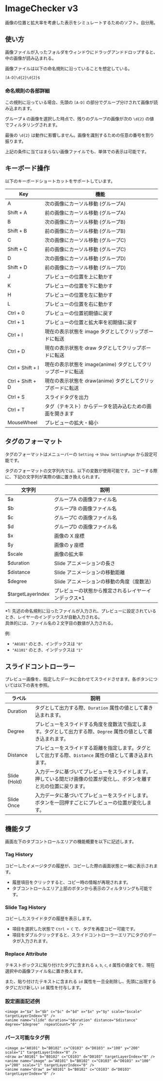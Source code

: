 # ImageChecker v3 

画像の位置と拡大率を考慮した表示をシミュレートするためのソフト。自分用。

## 使い方

画像ファイルが入ったフォルダをウィンドウにドラッグアンドドロップすると、中の画像が読み込まれる。

画像ファイルは以下の命名規則に沿っていることを想定している。

    [A-D]\d{2}\d{2}$

### 命名規則の各部詳細

この規則に沿っている場合、先頭の `[A-D]` の部分でグループ分けされて画像が読み込まれます。

グループ `A` の画像を選択した時点で、残りのグループの画像が次の `\d{2}` の値でフィルタリングされます。

最後の `\d{2}` は動作に影響しません。画像を識別するための任意の番号を割り振ります。

上記の条件に当てはまらない画像ファイルでも、単体での表示は可能です。

## キーボード操作

以下のキーボードショートカットをサポートしています。

| Key              | 機能                                    |
|------------------|---------------------------------------|
| A                | 次の画像にカーソル移動 (グループA)                   |
| Shift + A        | 前の画像にカーソル移動 (グループA)                   |
| B                | 次の画像にカーソル移動 (グループB)                   |
| Shift + B        | 前の画像にカーソル移動 (グループB)                   |
| C                | 次の画像にカーソル移動 (グループC)                   |
| Shift + C        | 前の画像にカーソル移動 (グループC)                   |
| D                | 次の画像にカーソル移動 (グループD)                   |
| Shift + D        | 前の画像にカーソル移動 (グループD)                   |
| J                | プレビューの位置を上に動かす                        |
| K                | プレビューの位置を下に動かす                        |
| H                | プレビューの位置を左に動かす                        |
| L                | プレビューの位置を右に動かす                        |
| Ctrl + 0         | プレビューの位置初期値に戻す                        |
| Ctrl + 1         | プレビューの位置と拡大率を初期値に戻す                   |
| Ctrl + I         | 現在の表示状態を image タグとしてクリップボードに転送        |
| Ctrl + D         | 現在の表示状態を draw タグとしてクリップボードに転送         |
| Ctrl + Shift + I | 現在の表示状態を image(anime) タグとしてクリップボードに転送 |
| Ctrl + Shift + D | 現在の表示状態を draw(anime) タグとしてクリップボードに転送  |
| Ctrl + S         | スライドタグを出力                             |
| Ctrl + T         | タグ（テキスト）からデータを読み込むための画面を開きます          |
| MouseWheel       | プレビューの拡大・縮小                           |

## タグのフォーマット

タグのフォーマットはメニューバーの `Setting` -> `Show SettingPage` から設定可能です。

タグのフォーマットの文字列内では、以下の変数が使用可能です。コピーする際に、下記の文字列が実際の値に置き換えられます。

| 文字列               | 説明                          |
|-------------------|-----------------------------|
| $a                | グループA の画像ファイル名              |
| $b                | グループB の画像ファイル名              |
| $c                | グループC の画像ファイル名              |
| $d                | グループD の画像ファイル名              |
| $x                | 画像の X 座標                    |
| $y                | 画像の y 座標                    |
| $scale            | 画像の拡大率                      |
| $duration         | Slide アニメーションの長さ            |
| $distance         | Slide アニメーションの移動距離          |
| $degree           | Slide アニメーションの移動の角度（度数法）    |
| $targetLayerIndex | プレビューの状態から推定されるレイヤーインデックス*1 |

*1: 先述の命名規則に沿ったファイルが入力され、プレビューに設定されているとき、レイヤーのインデックスが自動入力される。  
具体的には、ファイル名の２文字目の数値が入力される。

例:
- `"A0101"` のとき、インデックスは `"0"`
- `"A1101"` のとき、インデックスは `"1"`

## スライドコントローラー

プレビュー画像を、指定したデータに合わせてスライドさせます。各ボタンについては以下の表を参照。

| ラベル          | 説明                                                           |
|--------------|--------------------------------------------------------------|
| Duration     | タグとして出力する際、`Duration` 属性の値として書き込まれます。                        |
| Degree       | プレビューをスライドする角度を度数法で指定します。タグとして出力する際、`Degree` 属性の値として書き込まれます。 |
| Distance     | プレビューをスライドする距離を指定します。タグとして出力する際、`Distance` 属性の値として書き込まれます。   |
| Slide (Hold) | 入力データに基づいてプレビューをスライドします。押している間だけ画像の位置が変化し、ボタンを離すと元の位置に戻ります。  |
| Slide Once   | 入力データに基づいてプレビューをスライドします。ボタンを一回押すごとにプレビューの位置が変化します。           |

## 機能タブ

画面左下のタブコントロールエリアの機能概要を以下に記述します。

### Tag History

コピーしたイメージタグの履歴が、コピーした際の画面状態と一緒に表示されます。

- 履歴項目をクリックすると、コピー時の情報が再現されます。
- タブコントロールエリア上部のボタンから表示のフィルタリングも可能です。

### Slide Tag History

コピーしたスライドタグの履歴を表示します。

- 項目を選択した状態で `Ctrl + C` で、タグを再度コピー可能です。
- 項目をダブルクリックすると、スライドコントローラーエリアにタグのデータが入力されます。

### Replace Attribute

テキストボックスに貼り付けたタグに含まれる `a`, `b`, `c`, `d` 属性の値全てを、現在選択中の画像ファイル名に置き換えます。

また、貼り付けたテキストに含まれる `id` 属性を一旦全削除し、先頭に出現するタグにだけ新しい `id` 属性を付与します。

### 設定画面記述例

    <image a="$a" b="$b" c="$c" d="$d" x="$x" y="$y" scale="$scale" targetLayerIndex="0" />
    <anime name="slide" duration="$duration" distance="$distance" degree="$degree"  repeatCount="0" />

### パース可能なタグ例

    <image a="A0101" b="B0102" c="C0103" d="D0103" x="100" y="200" scale="1" targetLayerIndex="0" />
    <draw a="A0101" b="B0102" c="C0103" d="D0103" targetLayerIndex="0" />
    <anime name="image" a="A0101" b="B0102" c="C0103" d="D0103" x="100" y="200" scale="1" targetLayerIndex="0" />
    <anime name="draw" a="A0101" b="B0102" c="C0103" d="D0103" targetLayerIndex="0" />